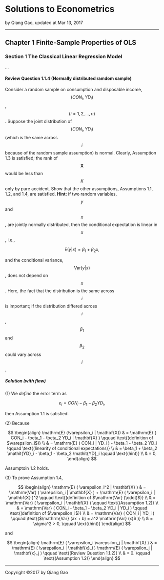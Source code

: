 # Solutions to Econometrics

by Qiang Gao, updated at Mar 13, 2017

---

## Chapter 1 Finite-Sample Properties of OLS

### Section 1 The Classical Linear Regression Model

...

#### Review Question 1.1.4 (Normally distributed ramdom sample)
Consider a random sample on consumption and disposable income, $$ ( CON_i, YD_i ) $$, $$ ( i = 1, 2, \ldots, n ) $$. Suppose the joint distribution of $$ ( CON_i, YD_i ) $$ (which is the same across $$ i $$ because of the random sample assumption) is normal. Clearly, Assumption 1.3 is satisfied; the rank of $$ \mathbf{X} $$ would be less than $$ K $$ only by pure accident. Show that the other assumptions, Assumptions 1.1, 1.2, and 1.4, are satisfied. **Hint:** if two random variables, $$ y $$ and $$ x $$, are jointly normally distributed, then the conditional expectation is linear in $$ x $$, i.e.,

$$
\mathrm{E} ( y | x ) = \beta_1 + \beta_2 x,
$$

and the conditional variance, $$ \mathrm{Var} ( y | x ) $$, does not depend on $$ x $$. Here, the fact that the distribution is the same across $$ i $$ is important; if the distribution differed across $$ i $$, $$ \beta_1 $$ and $$ \beta_2 $$ could vary across $$ i $$.

##### Solution (with flaw)

(1) We _define_ the error term as

$$
\varepsilon_i = CON_i - \beta_1 - \beta_2 YD_i,
$$

then Assumption 1.1 is satisfied.

(2) Because

$$
\begin{align}
  \mathrm{E} (\varepsilon_i | \mathbf{X})
  & = \mathrm{E} ( CON_i - \beta_1 - \beta_2 YD_i | \mathbf{X} )
  \qquad
  \text{(definition of $\varepsilon_i$)} \\
  & = \mathrm{E} ( CON_i | YD_i ) - \beta_1 - \beta_2 YD_i
  \qquad
  \text{(linearity of conditional expectations)} \\
  & = \beta_1 + \beta_2 \mathit{YD}_i - \beta_1 - \beta_2 \mathit{YD}_i
  \qquad
  \text{(hint)} \\
  & = 0,
\end{align}
$$

Assumptoin 1.2 holds.

(3) To prove Assumption 1.4,

$$
\begin{align}
  \mathrm{E} ( \varepsilon_i^2 | \mathbf{X} ) & = \mathrm{Var} ( \varepsilon_i | \mathbf{X} ) + \mathrm{E} ( \varepsilon_i | \mathbf{X} )^2
  \qquad
  \text{(definition of $\mathrm{Var} (\cdot)$)} \\
  & = \mathrm{Var} ( \varepsilon_i | \mathbf{X} )
  \qquad
  \text{(Assumption 1.2)} \\
  & = \mathrm{Var} ( CON_i - \beta_1 - \beta_2 YD_i | YD_i )
  \qquad
  \text{(definition of $\varepsilon_i$)} \\
  & = \mathrm{Var} ( CON_i | YD_i )
  \qquad
  \text{($\mathrm{Var} (ax + b) = a^2 \mathrm{Var} (x)$ )} \\
  & = \sigma^2 > 0,
  \qquad
  \text{(hint)}
\end{align}
$$

and

$$
\begin{align}
  \mathrm{E} ( \varepsilon_i \varepsilon_j | \mathbf{X} )
  & = \mathrm{E} ( \varepsilon_i | \mathbf{x}_i ) \mathrm{E} ( \varepsilon_j | \mathbf{x}_j )
  \qquad
  \text{(Review Question 1.1.2)} \\
  & = 0.
  \qquad
  \text{(Assumption 1.2)}
\end{align}
$$

---

Copyright ©2017 by Qiang Gao